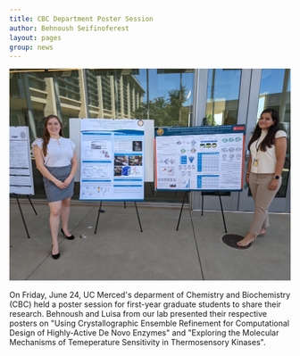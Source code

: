 ```yaml
---
title: CBC Department Poster Session 
author: Behnoush Seifinoferest
layout: pages
group: news
---
```


<span class="image fit"><img src="/images/CBC_Poster_Session.jpg" alt="" class="img-responsive"></span>

On Friday, June 24, UC Merced's deparment of Chemistry and Biochemistry (CBC) held a poster session for first-year graduate students
to share their research. Behnoush and Luisa from our lab presented their respective posters on "Using Crystallographic Ensemble Refinement for Computational Design of Highly-Active De Novo Enzymes" and "Exploring the Molecular Mechanisms of Temeperature Sensitivity in Thermosensory Kinases". 

